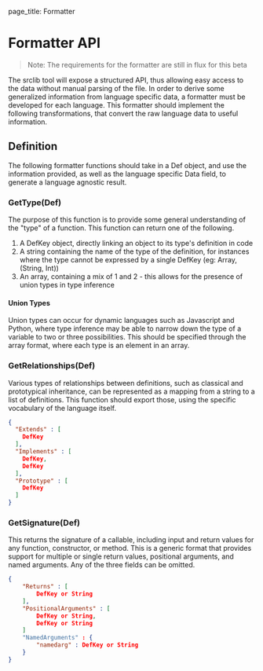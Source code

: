 page_title: Formatter

# Formatter API

> Note: The requirements for the formatter are still in flux for this beta

The srclib tool will expose a structured API, thus allowing easy access to the
data without manual parsing of the file. In order to derive some generalized
information from language specific data, a formatter must be developed for each
language. This formatter should implement the following transformations, that
convert the raw language data to useful information.

## Definition

The following formatter functions should take in a Def object, and use the
information provided, as well as the language specific Data field, to generate a
language agnostic result.

### GetType(Def)

The purpose of this function is to provide some general understanding of the
"type" of a function. This function can return one of the following.

1. A DefKey object, directly linking an object to its type's definition in code
1. A string containing the name of the type of the definition, for instances
   where the type cannot be expressed by a single DefKey (eg: Array<int>,
   (String, Int))
1. An array, containing a mix of 1 and 2 - this allows for the presence of union
   types in type inference

#### Union Types

Union types can occur for dynamic languages such as Javascript and Python, where
type inference may be able to narrow down the type of a variable to two or three
possibilities. This should be specified through the array format, where each
type is an element in an array.

### GetRelationships(Def)

Various types of relationships between definitions, such as classical and
prototypical inheritance, can be represented as a mapping from a string to a
list of definitions. This function should export those, using the specific
vocabulary of the language itself.

```json
{
  "Extends" : [
  	DefKey
  ],
  "Implements" : [
  	DefKey,
  	DefKey
  ],
  "Prototype" : [
  	DefKey
  ]
}
```

### GetSignature(Def)

This returns the signature of a callable, including input and return values for
any function, constructor, or method. This is a generic format that provides
support for multiple or single return values, positional arguments, and named
arguments. Any of the three fields can be omitted.

```json
{
	"Returns" : [
		DefKey or String
	],
	"PositionalArguments" : [
		DefKey or String,
		DefKey or String
	]
	"NamedArguments" : {
		"namedarg" : DefKey or String
	}
}
```
